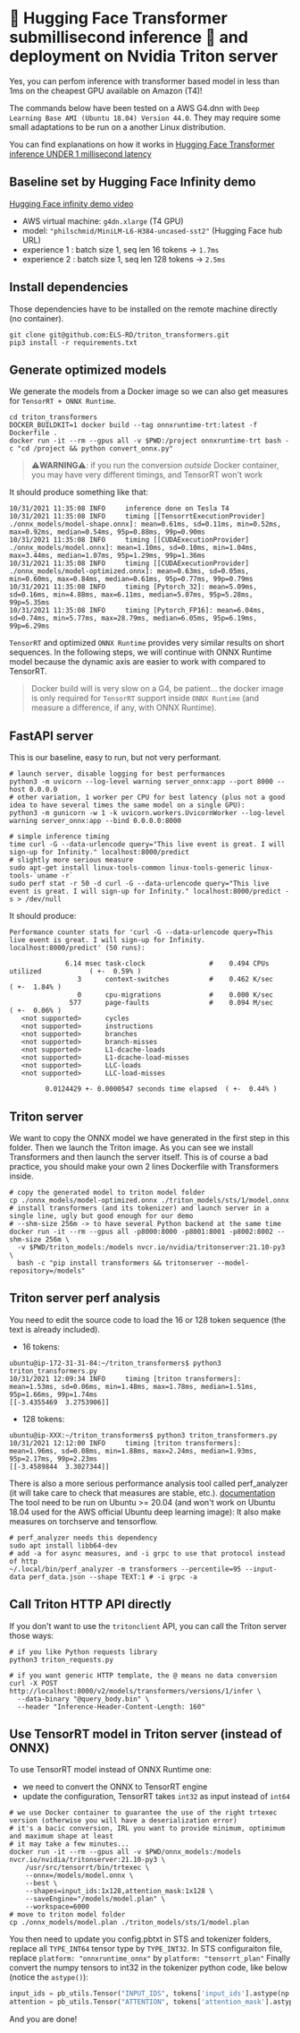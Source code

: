 # 🤗 Hugging Face Transformer submillisecond inference 🤯 and deployment on Nvidia Triton server

Yes, you can perfom inference with transformer based model in less than 1ms on the cheapest GPU available on Amazon (T4)!

The commands below have been tested on a AWS G4.dnn with `Deep Learning Base AMI (Ubuntu 18.04) Version 44.0`.
They may require some small adaptations to be run on a another Linux distribution.

You can find explanations on how it works in 
[Hugging Face Transformer inference UNDER 1 millisecond latency]()


## Baseline set by Hugging Face Infinity demo

[Hugging Face infinity demo video](https://www.youtube.com/watch?v=jiftCAhOYQA)

* AWS virtual machine: `g4dn.xlarge` (T4 GPU)
* model: `"philschmid/MiniLM-L6-H384-uncased-sst2"` (Hugging Face hub URL)
* experience 1 : batch size 1, seq len 16 tokens -> `1.7ms`
* experience 2 : batch size 1, seq len 128 tokens -> `2.5ms`

## Install dependencies

Those dependencies have to be installed on the remote machine directly (no container).

```shell
git clone git@github.com:ELS-RD/triton_transformers.git
pip3 install -r requirements.txt
```

## Generate optimized models

We generate the models from a Docker image so we can also get measures for `TensorRT + ONNX Runtime`.

```shell
cd triton_transformers
DOCKER_BUILDKIT=1 docker build --tag onnxruntime-trt:latest -f Dockerfile .
docker run -it --rm --gpus all -v $PWD:/project onnxruntime-trt bash -c "cd /project && python convert_onnx.py"
```

> ⚠️**WARNING**⚠️: if you run the conversion *outside* Docker container, you may have very different timings, and TensorRT won't work

It should produce something like that:

```log
10/31/2021 11:35:08 INFO     inference done on Tesla T4
10/31/2021 11:35:08 INFO     timing [[TensorrtExecutionProvider] ./onnx_models/model-shape.onnx]: mean=0.61ms, sd=0.11ms, min=0.52ms, max=0.92ms, median=0.54ms, 95p=0.88ms, 99p=0.90ms
10/31/2021 11:35:08 INFO     timing [[CUDAExecutionProvider] ./onnx_models/model.onnx]: mean=1.10ms, sd=0.10ms, min=1.04ms, max=3.44ms, median=1.07ms, 95p=1.29ms, 99p=1.36ms
10/31/2021 11:35:08 INFO     timing [[CUDAExecutionProvider] ./onnx_models/model-optimized.onnx]: mean=0.63ms, sd=0.05ms, min=0.60ms, max=0.84ms, median=0.61ms, 95p=0.77ms, 99p=0.79ms
10/31/2021 11:35:08 INFO     timing [Pytorch_32]: mean=5.09ms, sd=0.16ms, min=4.88ms, max=6.11ms, median=5.07ms, 95p=5.28ms, 99p=5.35ms
10/31/2021 11:35:08 INFO     timing [Pytorch_FP16]: mean=6.04ms, sd=0.74ms, min=5.77ms, max=28.79ms, median=6.05ms, 95p=6.19ms, 99p=6.29ms
```

`TensorRT` and optimized `ONNX Runtime` provides very similar results on short sequences.
In the following steps, we will continue with ONNX Runtime model because the dynamic axis are easier to work with compared to TensorRT. 

> Docker build will is very slow on a G4, be patient...
> the docker image is only required for `TensorRT` support inside `ONNX Runtime` (and measure a difference, if any, with ONNX Runtime).

## FastAPI server

This is our baseline, easy to run, but not very performant.

```shell
# launch server, disable logging for best performances
python3 -m uvicorn --log-level warning server_onnx:app --port 8000 --host 0.0.0.0
# other variation, 1 worker per CPU for best latency (plus not a good idea to have several times the same model on a single GPU):
python3 -m gunicorn -w 1 -k uvicorn.workers.UvicornWorker --log-level warning server_onnx:app --bind 0.0.0.0:8000

# simple inference timing
time curl -G --data-urlencode query="This live event is great. I will sign-up for Infinity." localhost:8000/predict
# slightly more serious measure
sudo apt-get install linux-tools-common linux-tools-generic linux-tools-`uname -r`
sudo perf stat -r 50 -d curl -G --data-urlencode query="This live event is great. I will sign-up for Infinity." localhost:8000/predict -s > /dev/null
```

It should produce:

```shell
Performance counter stats for 'curl -G --data-urlencode query=This live event is great. I will sign-up for Infinity. localhost:8000/predict' (50 runs):

              6.14 msec task-clock                #    0.494 CPUs utilized            ( +-  0.59% )
                 3      context-switches          #    0.462 K/sec                    ( +-  1.84% )
                 0      cpu-migrations            #    0.000 K/sec                  
               577      page-faults               #    0.094 M/sec                    ( +-  0.06% )
   <not supported>      cycles                                                      
   <not supported>      instructions                                                
   <not supported>      branches                                                    
   <not supported>      branch-misses                                               
   <not supported>      L1-dcache-loads                                             
   <not supported>      L1-dcache-load-misses                                       
   <not supported>      LLC-loads                                                   
   <not supported>      LLC-load-misses                                             

         0.0124429 +- 0.0000547 seconds time elapsed  ( +-  0.44% )
```

## Triton server

We want to copy the ONNX model we have generated in the first step in this folder.
Then we launch the Triton image. As you can see we install Transformers and then launch the server itself.
This is of course a bad practice, you should make your own 2 lines Dockerfile with Transformers inside.

```shell
# copy the generated model to triton model folder
cp ./onnx_models/model-optimized.onnx ./triton_models/sts/1/model.onnx
# install transformers (and its tokenizer) and launch server in a single line, ugly but good enough for our demo
# --shm-size 256m -> to have several Python backend at the same time
docker run -it --rm --gpus all -p8000:8000 -p8001:8001 -p8002:8002 --shm-size 256m \
  -v $PWD/triton_models:/models nvcr.io/nvidia/tritonserver:21.10-py3 \
  bash -c "pip install transformers && tritonserver --model-repository=/models"
```

## Triton server perf analysis

You need to edit the source code to load the 16 or 128 token sequence (the text is already included).

* 16 tokens:
```shell
ubuntu@ip-172-31-31-84:~/triton_transformers$ python3 triton_transformers.py 
10/31/2021 12:09:34 INFO     timing [triton transformers]: mean=1.53ms, sd=0.06ms, min=1.48ms, max=1.78ms, median=1.51ms, 95p=1.66ms, 99p=1.74ms
[[-3.4355469  3.2753906]]
```

* 128 tokens:
```shell
ubuntu@ip-XXX:~/triton_transformers$ python3 triton_transformers.py 
10/31/2021 12:12:00 INFO     timing [triton transformers]: mean=1.96ms, sd=0.08ms, min=1.88ms, max=2.24ms, median=1.93ms, 95p=2.17ms, 99p=2.23ms
[[-3.4589844  3.3027344]]
```

There is also a more serious performance analysis tool called perf_analyzer (it will take care to check that measures are stable, etc.).
[documentation](https://github.com/triton-inference-server/server/blob/main/docs/perf_analyzer.md)
The tool need to be run on Ubuntu >= 20.04 (and won't work on Ubuntu 18.04 used for the AWS official Ubuntu deep learning image):
It also make measures on torchserve and tensorflow.

```shell
# perf_analyzer needs this dependency
sudo apt install libb64-dev
# add -a for async measures, and -i grpc to use that protocol instead of http 
~/.local/bin/perf_analyzer -m transformers --percentile=95 --input-data perf_data.json --shape TEXT:1 # -i grpc -a
```

## Call Triton HTTP API directly

If you don't want to use the `tritonclient` API, you can call the Triton server those ways:

```shell
# if you like Python requests library
python3 triton_requests.py

# if you want generic HTTP template, the @ means no data conversion
curl -X POST  http://localhost:8000/v2/models/transformers/versions/1/infer \
  --data-binary "@query_body.bin" \
  --header "Inference-Header-Content-Length: 160"
```

## Use TensorRT model in Triton server (instead of ONNX)

To use TensorRT model instead of ONNX Runtime one:

* we need to convert the ONNX to TensorRT engine
* update the configuration, TensorRT takes `int32` as input instead of `int64`

```shell
# we use Docker container to guarantee the use of the right trtexec version (otherwise you will have a deserialization error)
# it's a bacic conversion, IRL you want to provide minimum, optimimum and maximum shape at least
# it may take a few minutes...
docker run -it --rm --gpus all -v $PWD/onnx_models:/models nvcr.io/nvidia/tritonserver:21.10-py3 \
    /usr/src/tensorrt/bin/trtexec \
    --onnx=/models/model.onnx \
    --best \
    --shapes=input_ids:1x128,attention_mask:1x128 \
    --saveEngine="/models/model.plan" \
    --workspace=6000
# move to triton model folder
cp ./onnx_models/model.plan ./triton_models/sts/1/model.plan
```

You then need to update you config.pbtxt in STS and tokenizer folders, replace all `TYPE_INT64` tensor type by `TYPE_INT32`.
In STS configuraiton file, replace `platform: "onnxruntime_onnx"` by `platform: "tensorrt_plan"`
Finally convert the numpy tensors to int32 in the tokenizer python code, like below (notice the `astype()`):

```python
input_ids = pb_utils.Tensor("INPUT_IDS", tokens['input_ids'].astype(np.int32))
attention = pb_utils.Tensor("ATTENTION", tokens['attention_mask'].astype(np.int32))
```

And you are done!
